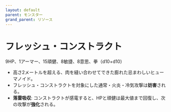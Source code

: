 ```yaml
---
layout: default
parent: モンスター
grand_parent: リソース
---
```


# フレッシュ・コンストラクト

9HP、1アーマー、15頑健、8敏捷、8意思、拳（d10+d10）

- 高さ2メートルを超える、肉を縫い合わせてできた膨れた忌まわしいヒューマノイド。
- フレッシュ・コンストラクトを対象にした通常・火炎・冷気攻撃は**妨害**される。
- **落雷吸収**: コンストラクトが感電すると、HPと頑健は最大値まで回復し、次の攻撃が**強化**される。
